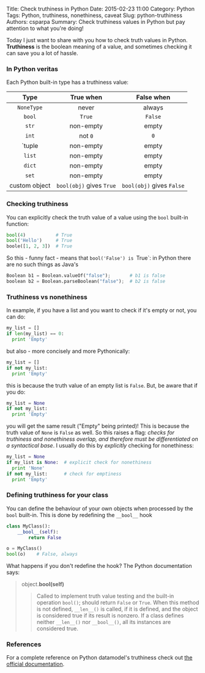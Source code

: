 Title: Check truthiness in Python
Date: 2015-02-23 11:00
Category: Python
Tags: Python, truthiness, nonethiness, caveat
Slug: python-truthiness
Authors: csparpa
Summary: Check truthiness values in Python but pay attention to what you're doing!


Today I just want to share with you how to check truth values in Python. **Truthiness** is the boolean meaning of a value, and sometimes checking it can save you a lot of hassle. 

### In Python veritas ###

Each Python built-in type has a truthiness value:

 Type          |     True when             |   False when 
:-------------:|:-------------------------:|:--------------:
 `NoneType`    |  never                    |  always
 `bool`        |  `True`                   |  `False`
 `str`         |  non-empty                |  empty
 `int`         |  not `0`                  |  `0`
 `tuple        |  non-empty                |  empty
 `list`        |  non-empty                |  empty
 `dict`        |  non-empty                |  empty
 `set`         |  non-empty                |  empty
 custom object |  `bool(obj)` gives `True` |  `bool(obj)` gives `False`


### Checking truthiness ###
You can explicitly check the truth value of a value using the `bool` built-in function:

```python
bool(4)           # True
bool('Hello')     # True
boole([1, 2, 3])  # True
```

So this - funny fact - means that `bool('False') is `True`: in Python there are no such things as Java's

```python
Boolean b1 = Boolean.valueOf("false");       # b1 is false
boolean b2 = Boolean.parseBoolean("false");  # b2 is false
```

### Truthiness vs nonethiness ###

In example, if you have a list and you want to check if it's empty or not, you can do:

```python
my_list = []
if len(my_list) == 0:
  print 'Empty'
```

but also - more concisely and more Pythonically:

```python
my_list = []
if not my_list:
  print 'Empty'
```

this is because the truth value of an empty list is `False`. But, be aware that if you do:

```python
my_list = None
if not my_list:
  print 'Empty'
```

you will get the same result ("Empty" being printed)! This is because the truth value of `None` is `False` as well. So this raises a flag: *checks for truthiness and nonethiness overlap, and therefore must be differentiated on a syntactical base*. I usually do this by *explicitly* checking for nonethiness:

```python
my_list = None
if my_list is None:  # explicit check for nonethiness
  print 'None'
if not my_list:      # check for emptiness
  print 'Empty'
```


### Defining truthiness for your class ###
You can define the behaviour of your own objects when processed by the `bool` built-in. This is done by redefining the `__bool__` hook

```python
class MyClass():
    __bool__(self):
        return False

o = MyClass()
bool(o)    # False, always
```

What happens if you don't redefine the hook? The Python documentation says:

> object.**__bool__(self)**
>
> > Called to implement truth value testing and the built-in operation `bool()`; should return `False` or `True`. When this method is not defined, `__len__()` is called, if it is defined, and the object is considered true if its result is nonzero. If a class defines neither `__len__()` nor `__bool__()`, all its instances are considered true.


### References ###
For a complete reference on Python datamodel's truthiness check out [the official documentation](https://docs.python.org/3/reference/datamodel.html).

